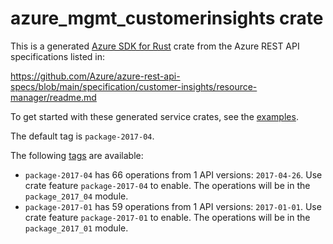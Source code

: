 # azure_mgmt_customerinsights crate

This is a generated [Azure SDK for Rust](https://github.com/Azure/azure-sdk-for-rust) crate from the Azure REST API specifications listed in:

https://github.com/Azure/azure-rest-api-specs/blob/main/specification/customer-insights/resource-manager/readme.md

To get started with these generated service crates, see the [examples](https://github.com/Azure/azure-sdk-for-rust/blob/main/services/README.md#examples).

The default tag is `package-2017-04`.

The following [tags](https://github.com/Azure/azure-sdk-for-rust/blob/main/services/tags.md) are available:

- `package-2017-04` has 66 operations from 1 API versions: `2017-04-26`. Use crate feature `package-2017-04` to enable. The operations will be in the `package_2017_04` module.
- `package-2017-01` has 59 operations from 1 API versions: `2017-01-01`. Use crate feature `package-2017-01` to enable. The operations will be in the `package_2017_01` module.